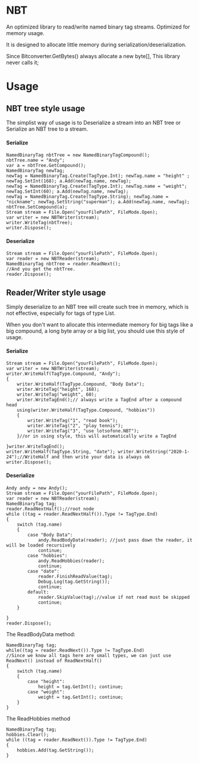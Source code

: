 # NBT
An optimized library to read/write named binary tag streams. Optimized for memory usage.

It is designed to allocate little memory during serialization/deserialization.

Since Bitconverter.GetBytes() always allocate a new byte[], This library never calls it;

# Usage
## NBT tree style usage
The simplist way of usage is to Deserialize a stream into an NBT tree or Serialize an NBT tree to a stream.

#### Serialize
```
NamedBinaryTag nbtTree = new NamedBinaryTagCompound();
nbtTree.name = "Andy";
var a = nbtTree.GetCompound();
NamedBinaryTag newTag;
newTag = NamedBinaryTag.Create(TagType.Int); newTag.name = "height" ; newTag.SetInt(168); a.Add(newTag.name, newTag);
newTag = NamedBinaryTag.Create(TagType.Int); newTag.name = "weight"; newTag.SetInt(60); a.Add(newTag.name, newTag);
newTag = NamedBinaryTag.Create(TagType.String); newTag.name = "nickname"; newTag.SetString("superman"); a.Add(newTag.name, newTag);
nbtTree.SetCompound(a);
Stream stream = File.Open("yourFilePath", FileMode.Open);
var writer = new NBTWriter(stream);
writer.WriteTag(nbtTree);
writer.Dispose();
```

#### Deserialize
```
Stream stream = File.Open("yourFilePath", FileMode.Open);
var reader = new NBTReader(stream);
NamedBinaryTag nbtTree = reader.ReadNext();
//And you get the nbtTree.
reader.Dispose();
```

## Reader/Writer style usage
Simply deserialize to an NBT tree will create such tree in memory, which is not effective, especially for tags of type List.

When you don't want to allocate this intermediate memory for big tags like a big compound, a long byte array or a big list, you should use this style of usage.

#### Serialize
```
Stream stream = File.Open("yourFilePath", FileMode.Open);
var writer = new NBTWriter(stream);
writer.WriteHalf(TagType.Compound, "Andy");
{
    writer.WriteHalf(TagType.Compound, "Body Data");
    writer.WriteTag("height", 168);
    writer.WriteTag("weight", 60);
    writer.WriteTagEnd();// always write a TagEnd after a compound head
    using(writer.WriteHalf(TagType.Compound, "hobbies"))
    {
        writer.WriteTag("1", "read book");
        writer.WriteTag("2", "play tennis");
        writer.WriteTag("3", "use lotsofone.NBT");
    }//or in using style, this will automatically write a TagEnd

}writer.WriteTagEnd();
writer.WriteHalf(TagType.String, "date"); writer.WriteString("2020-1-24");//WriteHalf and then write your data is always ok
writer.Dispose();
```

#### Deserialize
```
Andy andy = new Andy();
Stream stream = File.Open("yourFilePath", FileMode.Open);
var reader = new NBTReader(stream);
NamedBinaryTag tag;
reader.ReadNextHalf();//root node
while ((tag = reader.ReadNextHalf()).Type != TagType.End)
{
    switch (tag.name)
    {
        case "Body Data":
            andy.ReadBodyData(reader); //just pass down the reader, it will be loaded recursively
            continue;
        case "hobbies":
            andy.ReadHobbies(reader);
            continue;
        case "date":
            reader.FinishReadValue(tag);
            Debug.Log(tag.GetString());
            continue;
        default:
            reader.SkipValue(tag);//value if not read must be skipped
            continue;
    }

}
reader.Dispose();
```
The ReadBodyData method:
```
NamedBinaryTag tag;
while((tag = reader.ReadNext()).Type != TagType.End)
//Since we know all tags here are small types, we can just use ReadNext() instead of ReadNextHalf()
{
    switch (tag.name)
    {
        case "height":
            height = tag.GetInt(); continue;
        case "weight":
            weight = tag.GetInt(); continue;
    }
}
```
The ReadHobbies method
```
NamedBinaryTag tag;
hobbies.Clear();
while ((tag = reader.ReadNext()).Type != TagType.End)
{
    hobbies.Add(tag.GetString());
}
```
